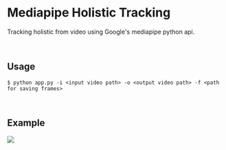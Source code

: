 # Mediapipe Holistic Tracking

Tracking holistic from video using Google's mediapipe python api.

<br>

## Usage

```
$ python app.py -i <input video path> -o <output video path> -f <path for saving frames>
```

<br>

## Example

<img src="result.gif">

